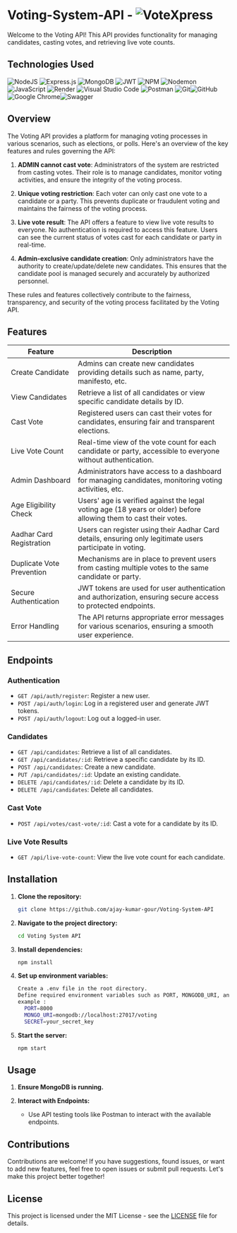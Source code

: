 # Voting-System-API - <img alt='VoteXpress' src='https://img.shields.io/badge/VoteXpress-blue.svg?style=for-the-badge&logo=&logoColor' />

Welcome to the Voting API! This API provides functionality for managing candidates, casting votes, and retrieving live vote counts.

## Technologies Used
![NodeJS](https://img.shields.io/badge/node.js-6DA55F?style=for-the-badge&logo=node.js&logoColor=white) ![Express.js](https://img.shields.io/badge/express.js-%23404d59.svg?style=for-the-badge&logo=express&logoColor=%2361DAFB) ![MongoDB](https://img.shields.io/badge/MongoDB-%234ea94b.svg?style=for-the-badge&logo=mongodb&logoColor=white) ![JWT](https://img.shields.io/badge/JWT-black?style=for-the-badge&logo=JSON%20web%20tokens) ![NPM](https://img.shields.io/badge/NPM-%23CB3837.svg?style=for-the-badge&logo=npm&logoColor=white) ![Nodemon](https://img.shields.io/badge/NODEMON-%23323330.svg?style=for-the-badge&logo=nodemon&logoColor=%BBDEAD) ![JavaScript](https://img.shields.io/badge/javascript-%23323330.svg?style=for-the-badge&logo=javascript&logoColor=%23F7DF1E) ![Render](https://img.shields.io/badge/Render-%46E3B7.svg?style=for-the-badge&logo=render&logoColor=white) ![Visual Studio Code](https://img.shields.io/badge/Visual%20Studio%20Code-0078d7.svg?style=for-the-badge&logo=visual-studio-code&logoColor=white) ![Postman](https://img.shields.io/badge/Postman-FF6C37?style=for-the-badge&logo=postman&logoColor=white) ![Git](https://img.shields.io/badge/git-%23F05033.svg?style=for-the-badge&logo=git&logoColor=white)![GitHub](https://img.shields.io/badge/github-%23121011.svg?style=for-the-badge&logo=github&logoColor=white) ![Google Chrome](https://img.shields.io/badge/Google%20Chrome-4285F4?style=for-the-badge&logo=GoogleChrome&logoColor=white)![Swagger](https://img.shields.io/badge/-Swagger-%23Clojure?style=for-the-badge&logo=swagger&logoColor=white)

## Overview

The Voting API provides a platform for managing voting processes in various scenarios, such as elections, or polls. Here's an overview of the key features and rules governing the API:

1. **ADMIN cannot cast vote**: Administrators of the system are restricted from casting votes. Their role is to manage candidates, monitor voting activities, and ensure the integrity of the voting process.

2. **Unique voting restriction**: Each voter can only cast one vote to a candidate or a party. This prevents duplicate or fraudulent voting and maintains the fairness of the voting process.

3. **Live vote result**: The API offers a feature to view live vote results to everyone. No authentication is required to access this feature. Users can see the current status of votes cast for each candidate or party in real-time.

4. **Admin-exclusive candidate creation**: Only administrators have the authority to create/update/delete new candidates. This ensures that the candidate pool is managed securely and accurately by authorized personnel.



These rules and features collectively contribute to the fairness, transparency, and security of the voting process facilitated by the Voting API.

## Features

| Feature                        | Description                                                                                                     |
|--------------------------------|-----------------------------------------------------------------------------------------------------------------|
| Create Candidate               | Admins can create new candidates providing details such as name, party, manifesto, etc.                        |
| View Candidates                | Retrieve a list of all candidates or view specific candidate details by ID.                                     |
| Cast Vote                      | Registered users can cast their votes for candidates, ensuring fair and transparent elections.                   |
| Live Vote Count                | Real-time view of the vote count for each candidate or party, accessible to everyone without authentication.    |
| Admin Dashboard                | Administrators have access to a dashboard for managing candidates, monitoring voting activities, etc.           |
| Age Eligibility Check          | Users' age is verified against the legal voting age (18 years or older) before allowing them to cast their votes.|
| Aadhar Card Registration       | Users can register using their Aadhar Card details, ensuring only legitimate users participate in voting.        |
| Duplicate Vote Prevention      | Mechanisms are in place to prevent users from casting multiple votes to the same candidate or party.             |
| Secure Authentication          | JWT tokens are used for user authentication and authorization, ensuring secure access to protected endpoints.   |
| Error Handling                 | The API returns appropriate error messages for various scenarios, ensuring a smooth user experience.           |


## Endpoints

### Authentication
- `GET /api/auth/register`: Register a new user.
- `POST /api/auth/login`: Log in a registered user and generate JWT tokens.
- `POST /api/auth/logout`: Log out a logged-in user.

### Candidates
- `GET /api/candidates`: Retrieve a list of all candidates.
- `GET /api/candidates/:id`: Retrieve a specific candidate by its ID.
- `POST /api/candidates`: Create a new candidate.
- `PUT /api/candidates/:id`: Update an existing candidate.
- `DELETE /api/candidates/:id`: Delete a candidate by its ID.
- `DELETE /api/candidates`: Delete all candidates.

### Cast Vote
- `POST /api/votes/cast-vote/:id`: Cast a vote for a candidate by its ID.

### Live Vote Results
- `GET /api/live-vote-count`: View the live vote count for each candidate.


## Installation

1. **Clone the repository:**
   ```bash
   git clone https://github.com/ajay-kumar-gour/Voting-System-API
2. **Navigate to the project directory:**
    ```bash
   cd Voting System API
3. **Install dependencies:**
    ```bash
   npm install
4. **Set up environment variables:**
    ```bash
   Create a .env file in the root directory.
   Define required environment variables such as PORT, MONGODB_URI, and SECRET.
    example :
      PORT=8000
      MONGO_URI=mongodb://localhost:27017/voting
      SECRET=your_secret_key
5. **Start the server:**
    ```bash
   npm start

## Usage

1. **Ensure MongoDB is running.**

2. **Interact with Endpoints:**
   - Use API testing tools like Postman to interact with the available endpoints.

## Contributions

Contributions are welcome! If you have suggestions, found issues, or want to add new features, feel free to open issues or submit pull requests. Let's make this project better together!

## License

This project is licensed under the MIT License - see the [LICENSE](LICENSE) file for details.